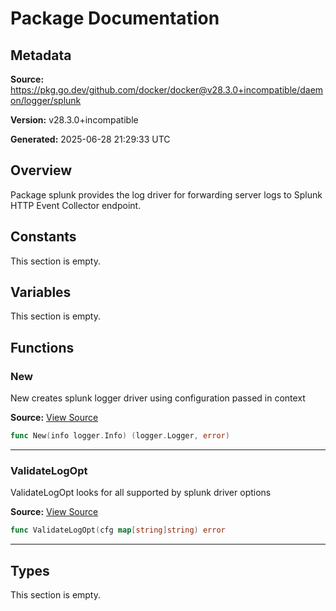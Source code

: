 # Package Documentation

## Metadata

**Source:** https://pkg.go.dev/github.com/docker/docker@v28.3.0+incompatible/daemon/logger/splunk

**Version:** v28.3.0+incompatible

**Generated:** 2025-06-28 21:29:33 UTC

## Overview

Package splunk provides the log driver for forwarding server logs to
Splunk HTTP Event Collector endpoint.


## Constants

This section is empty.

## Variables

This section is empty.

## Functions

### New

New creates splunk logger driver using configuration passed in context

**Source:** [View Source](https://github.com/docker/docker/blob/v28.3.0/daemon/logger/splunk/splunk.go#L153)  

```go
func New(info logger.Info) (logger.Logger, error)
```

---

### ValidateLogOpt

ValidateLogOpt looks for all supported by splunk driver options

**Source:** [View Source](https://github.com/docker/docker/blob/v28.3.0/daemon/logger/splunk/splunk.go#L553)  

```go
func ValidateLogOpt(cfg map[string]string) error
```

---

## Types

This section is empty.

